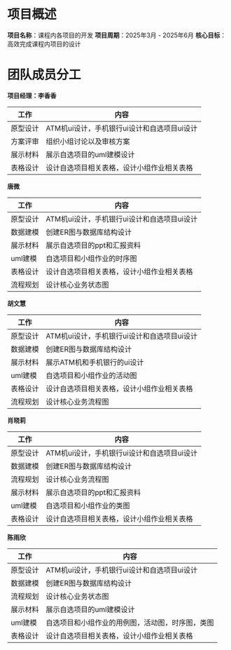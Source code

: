 # 项目概述

**项目名称**：课程内各项目的开发  **项目周期**：2025年3月 - 2025年6月 **核心目标**：高效完成课程内项目的设计



# 团队成员分工

**项目经理：李香香**

| 工作     | 内容                                        |
| -------- | ------------------------------------------- |
| 原型设计 | ATM机ui设计，手机银行ui设计和自选项目ui设计 |
| 方案评审 | 组织小组讨论以及审核方案                    |
| 展示材料 | 展示自选项目的uml建模设计                   |
| 表格设计 | 设计自选项目相关表格，设计小组作业相关表格  |

**唐微**

| 工作     | 内容                                        |
| -------- | ------------------------------------------- |
| 原型设计 | ATM机ui设计，手机银行ui设计和自选项目ui设计 |
| 数据建模 | 创建ER图与数据库结构设计                    |
| 展示材料 | 展示自选项目的ppt和汇报资料                 |
| uml建模  | 自选项目和小组作业的时序图                  |
| 表格设计 | 设计自选项目相关表格，设计小组作业相关表格  |
| 流程规划 | 设计核心业务状态图                          |

**胡文慧**

| 工作     | 内容                                        |
| -------- | ------------------------------------------- |
| 原型设计 | ATM机ui设计，手机银行ui设计和自选项目ui设计 |
| 数据建模 | 创建ER图与数据库结构设计                    |
| 展示材料 | 展示ATM机和手机银行的ui设计                 |
| uml建模  | 自选项目和小组作业的活动图                  |
| 表格设计 | 设计自选项目相关表格，设计小组作业相关表格  |
| 流程规划 | 设计核心业务流程图                          |

**肖晓莉**

| 工作     | 内容                                        |
| -------- | ------------------------------------------- |
| 原型设计 | ATM机ui设计，手机银行ui设计和自选项目ui设计 |
| 数据建模 | 创建ER图与数据库结构设计                    |
| 流程规划 | 设计核心业务流程图                          |
| 展示材料 | 展示自选项目的ppt和汇报资料                 |
| uml建模  | 自选项目和小组作业的类图                    |
| 表格设计 | 设计自选项目相关表格，设计小组作业相关表格  |

**陈雨欣**

| 工作     | 内容                                             |
| -------- | ------------------------------------------------ |
| 原型设计 | ATM机ui设计，手机银行ui设计和自选项目ui设计      |
| 数据建模 | 创建ER图与数据库结构设计                         |
| 流程规划 | 设计核心业务状态图                               |
| 展示材料 | 展示自选项目的uml建模设计                        |
| uml建模  | 自选项目和小组作业的用例图，活动图，时序图，类图 |
| 表格设计 | 设计自选项目相关表格，设计小组作业相关表格       |

